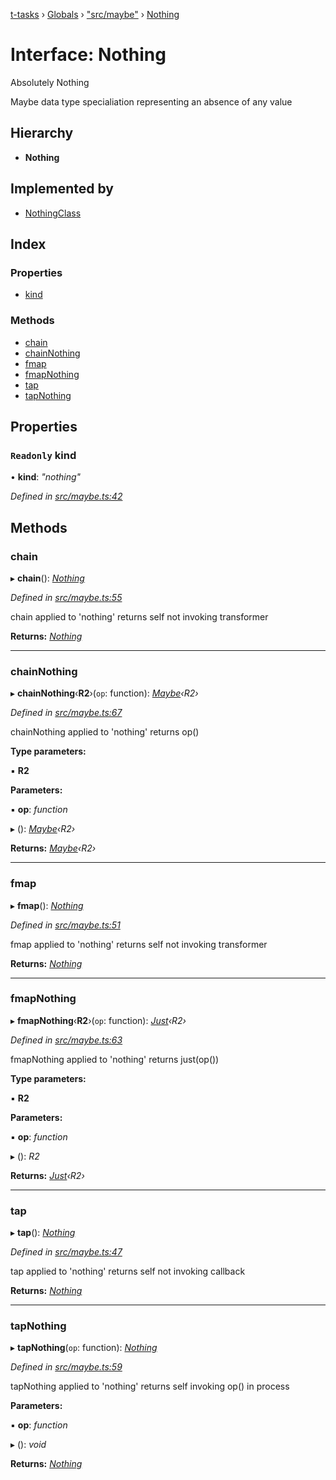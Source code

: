 [t-tasks](../README.md) › [Globals](../globals.md) › ["src/maybe"](../modules/_src_maybe_.md) › [Nothing](_src_maybe_.nothing.md)

# Interface: Nothing

Absolutely Nothing

Maybe data type specialiation representing an absence of any value

## Hierarchy

* **Nothing**

## Implemented by

* [NothingClass](../classes/_src_maybe_.nothingclass.md)

## Index

### Properties

* [kind](_src_maybe_.nothing.md#readonly-kind)

### Methods

* [chain](_src_maybe_.nothing.md#chain)
* [chainNothing](_src_maybe_.nothing.md#chainnothing)
* [fmap](_src_maybe_.nothing.md#fmap)
* [fmapNothing](_src_maybe_.nothing.md#fmapnothing)
* [tap](_src_maybe_.nothing.md#tap)
* [tapNothing](_src_maybe_.nothing.md#tapnothing)

## Properties

### `Readonly` kind

• **kind**: *"nothing"*

*Defined in [src/maybe.ts:42](https://github.com/lammonaaf/t-tasks/blob/f57e57b/src/maybe.ts#L42)*

## Methods

###  chain

▸ **chain**(): *[Nothing](_src_maybe_.nothing.md)*

*Defined in [src/maybe.ts:55](https://github.com/lammonaaf/t-tasks/blob/f57e57b/src/maybe.ts#L55)*

chain applied to 'nothing' returns self not invoking transformer

**Returns:** *[Nothing](_src_maybe_.nothing.md)*

___

###  chainNothing

▸ **chainNothing**‹**R2**›(`op`: function): *[Maybe](_src_maybe_.maybe.md)‹R2›*

*Defined in [src/maybe.ts:67](https://github.com/lammonaaf/t-tasks/blob/f57e57b/src/maybe.ts#L67)*

chainNothing applied to 'nothing' returns op()

**Type parameters:**

▪ **R2**

**Parameters:**

▪ **op**: *function*

▸ (): *[Maybe](_src_maybe_.maybe.md)‹R2›*

**Returns:** *[Maybe](_src_maybe_.maybe.md)‹R2›*

___

###  fmap

▸ **fmap**(): *[Nothing](_src_maybe_.nothing.md)*

*Defined in [src/maybe.ts:51](https://github.com/lammonaaf/t-tasks/blob/f57e57b/src/maybe.ts#L51)*

fmap applied to 'nothing' returns self not invoking transformer

**Returns:** *[Nothing](_src_maybe_.nothing.md)*

___

###  fmapNothing

▸ **fmapNothing**‹**R2**›(`op`: function): *[Just](_src_maybe_.just.md)‹R2›*

*Defined in [src/maybe.ts:63](https://github.com/lammonaaf/t-tasks/blob/f57e57b/src/maybe.ts#L63)*

fmapNothing applied to 'nothing' returns just(op())

**Type parameters:**

▪ **R2**

**Parameters:**

▪ **op**: *function*

▸ (): *R2*

**Returns:** *[Just](_src_maybe_.just.md)‹R2›*

___

###  tap

▸ **tap**(): *[Nothing](_src_maybe_.nothing.md)*

*Defined in [src/maybe.ts:47](https://github.com/lammonaaf/t-tasks/blob/f57e57b/src/maybe.ts#L47)*

tap applied to 'nothing' returns self not invoking callback

**Returns:** *[Nothing](_src_maybe_.nothing.md)*

___

###  tapNothing

▸ **tapNothing**(`op`: function): *[Nothing](_src_maybe_.nothing.md)*

*Defined in [src/maybe.ts:59](https://github.com/lammonaaf/t-tasks/blob/f57e57b/src/maybe.ts#L59)*

tapNothing applied to 'nothing' returns self invoking op() in process

**Parameters:**

▪ **op**: *function*

▸ (): *void*

**Returns:** *[Nothing](_src_maybe_.nothing.md)*
